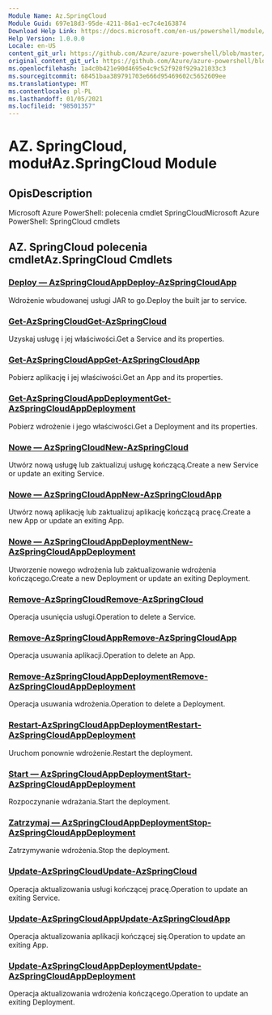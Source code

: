 ```yaml
---
Module Name: Az.SpringCloud
Module Guid: 697e18d3-95de-4211-86a1-ec7c4e163874
Download Help Link: https://docs.microsoft.com/en-us/powershell/module/az.springcloud
Help Version: 1.0.0.0
Locale: en-US
content_git_url: https://github.com/Azure/azure-powershell/blob/master/src/SpringCloud/help/Az.SpringCloud.md
original_content_git_url: https://github.com/Azure/azure-powershell/blob/master/src/SpringCloud/help/Az.SpringCloud.md
ms.openlocfilehash: 1a4c0b421e90d4695e4c9c52f920f929a21033c3
ms.sourcegitcommit: 68451baa389791703e666d95469602c5652609ee
ms.translationtype: MT
ms.contentlocale: pl-PL
ms.lasthandoff: 01/05/2021
ms.locfileid: "98501357"
---
```

# <span data-ttu-id="a27ef-101">AZ. SpringCloud, moduł</span><span class="sxs-lookup"><span data-stu-id="a27ef-101">Az.SpringCloud Module</span></span>
## <span data-ttu-id="a27ef-102">Opis</span><span class="sxs-lookup"><span data-stu-id="a27ef-102">Description</span></span>
<span data-ttu-id="a27ef-103">Microsoft Azure PowerShell: polecenia cmdlet SpringCloud</span><span class="sxs-lookup"><span data-stu-id="a27ef-103">Microsoft Azure PowerShell: SpringCloud cmdlets</span></span>

## <span data-ttu-id="a27ef-104">AZ. SpringCloud polecenia cmdlet</span><span class="sxs-lookup"><span data-stu-id="a27ef-104">Az.SpringCloud Cmdlets</span></span>
### [<span data-ttu-id="a27ef-105">Deploy — AzSpringCloudApp</span><span class="sxs-lookup"><span data-stu-id="a27ef-105">Deploy-AzSpringCloudApp</span></span>](Deploy-AzSpringCloudApp.md)
<span data-ttu-id="a27ef-106">Wdrożenie wbudowanej usługi JAR to go.</span><span class="sxs-lookup"><span data-stu-id="a27ef-106">Deploy the built jar to service.</span></span>

### [<span data-ttu-id="a27ef-107">Get-AzSpringCloud</span><span class="sxs-lookup"><span data-stu-id="a27ef-107">Get-AzSpringCloud</span></span>](Get-AzSpringCloud.md)
<span data-ttu-id="a27ef-108">Uzyskaj usługę i jej właściwości.</span><span class="sxs-lookup"><span data-stu-id="a27ef-108">Get a Service and its properties.</span></span>

### [<span data-ttu-id="a27ef-109">Get-AzSpringCloudApp</span><span class="sxs-lookup"><span data-stu-id="a27ef-109">Get-AzSpringCloudApp</span></span>](Get-AzSpringCloudApp.md)
<span data-ttu-id="a27ef-110">Pobierz aplikację i jej właściwości.</span><span class="sxs-lookup"><span data-stu-id="a27ef-110">Get an App and its properties.</span></span>

### [<span data-ttu-id="a27ef-111">Get-AzSpringCloudAppDeployment</span><span class="sxs-lookup"><span data-stu-id="a27ef-111">Get-AzSpringCloudAppDeployment</span></span>](Get-AzSpringCloudAppDeployment.md)
<span data-ttu-id="a27ef-112">Pobierz wdrożenie i jego właściwości.</span><span class="sxs-lookup"><span data-stu-id="a27ef-112">Get a Deployment and its properties.</span></span>

### [<span data-ttu-id="a27ef-113">Nowe — AzSpringCloud</span><span class="sxs-lookup"><span data-stu-id="a27ef-113">New-AzSpringCloud</span></span>](New-AzSpringCloud.md)
<span data-ttu-id="a27ef-114">Utwórz nową usługę lub zaktualizuj usługę kończącą.</span><span class="sxs-lookup"><span data-stu-id="a27ef-114">Create a new Service or update an exiting Service.</span></span>

### [<span data-ttu-id="a27ef-115">Nowe — AzSpringCloudApp</span><span class="sxs-lookup"><span data-stu-id="a27ef-115">New-AzSpringCloudApp</span></span>](New-AzSpringCloudApp.md)
<span data-ttu-id="a27ef-116">Utwórz nową aplikację lub zaktualizuj aplikację kończącą pracę.</span><span class="sxs-lookup"><span data-stu-id="a27ef-116">Create a new App or update an exiting App.</span></span>

### [<span data-ttu-id="a27ef-117">Nowe — AzSpringCloudAppDeployment</span><span class="sxs-lookup"><span data-stu-id="a27ef-117">New-AzSpringCloudAppDeployment</span></span>](New-AzSpringCloudAppDeployment.md)
<span data-ttu-id="a27ef-118">Utworzenie nowego wdrożenia lub zaktualizowanie wdrożenia kończącego.</span><span class="sxs-lookup"><span data-stu-id="a27ef-118">Create a new Deployment or update an exiting Deployment.</span></span>

### [<span data-ttu-id="a27ef-119">Remove-AzSpringCloud</span><span class="sxs-lookup"><span data-stu-id="a27ef-119">Remove-AzSpringCloud</span></span>](Remove-AzSpringCloud.md)
<span data-ttu-id="a27ef-120">Operacja usunięcia usługi.</span><span class="sxs-lookup"><span data-stu-id="a27ef-120">Operation to delete a Service.</span></span>

### [<span data-ttu-id="a27ef-121">Remove-AzSpringCloudApp</span><span class="sxs-lookup"><span data-stu-id="a27ef-121">Remove-AzSpringCloudApp</span></span>](Remove-AzSpringCloudApp.md)
<span data-ttu-id="a27ef-122">Operacja usuwania aplikacji.</span><span class="sxs-lookup"><span data-stu-id="a27ef-122">Operation to delete an App.</span></span>

### [<span data-ttu-id="a27ef-123">Remove-AzSpringCloudAppDeployment</span><span class="sxs-lookup"><span data-stu-id="a27ef-123">Remove-AzSpringCloudAppDeployment</span></span>](Remove-AzSpringCloudAppDeployment.md)
<span data-ttu-id="a27ef-124">Operacja usuwania wdrożenia.</span><span class="sxs-lookup"><span data-stu-id="a27ef-124">Operation to delete a Deployment.</span></span>

### [<span data-ttu-id="a27ef-125">Restart-AzSpringCloudAppDeployment</span><span class="sxs-lookup"><span data-stu-id="a27ef-125">Restart-AzSpringCloudAppDeployment</span></span>](Restart-AzSpringCloudAppDeployment.md)
<span data-ttu-id="a27ef-126">Uruchom ponownie wdrożenie.</span><span class="sxs-lookup"><span data-stu-id="a27ef-126">Restart the deployment.</span></span>

### [<span data-ttu-id="a27ef-127">Start — AzSpringCloudAppDeployment</span><span class="sxs-lookup"><span data-stu-id="a27ef-127">Start-AzSpringCloudAppDeployment</span></span>](Start-AzSpringCloudAppDeployment.md)
<span data-ttu-id="a27ef-128">Rozpoczynanie wdrażania.</span><span class="sxs-lookup"><span data-stu-id="a27ef-128">Start the deployment.</span></span>

### [<span data-ttu-id="a27ef-129">Zatrzymaj — AzSpringCloudAppDeployment</span><span class="sxs-lookup"><span data-stu-id="a27ef-129">Stop-AzSpringCloudAppDeployment</span></span>](Stop-AzSpringCloudAppDeployment.md)
<span data-ttu-id="a27ef-130">Zatrzymywanie wdrożenia.</span><span class="sxs-lookup"><span data-stu-id="a27ef-130">Stop the deployment.</span></span>

### [<span data-ttu-id="a27ef-131">Update-AzSpringCloud</span><span class="sxs-lookup"><span data-stu-id="a27ef-131">Update-AzSpringCloud</span></span>](Update-AzSpringCloud.md)
<span data-ttu-id="a27ef-132">Operacja aktualizowania usługi kończącej pracę.</span><span class="sxs-lookup"><span data-stu-id="a27ef-132">Operation to update an exiting Service.</span></span>

### [<span data-ttu-id="a27ef-133">Update-AzSpringCloudApp</span><span class="sxs-lookup"><span data-stu-id="a27ef-133">Update-AzSpringCloudApp</span></span>](Update-AzSpringCloudApp.md)
<span data-ttu-id="a27ef-134">Operacja aktualizowania aplikacji kończącej się.</span><span class="sxs-lookup"><span data-stu-id="a27ef-134">Operation to update an exiting App.</span></span>

### [<span data-ttu-id="a27ef-135">Update-AzSpringCloudAppDeployment</span><span class="sxs-lookup"><span data-stu-id="a27ef-135">Update-AzSpringCloudAppDeployment</span></span>](Update-AzSpringCloudAppDeployment.md)
<span data-ttu-id="a27ef-136">Operacja aktualizowania wdrożenia kończącego.</span><span class="sxs-lookup"><span data-stu-id="a27ef-136">Operation to update an exiting Deployment.</span></span>

